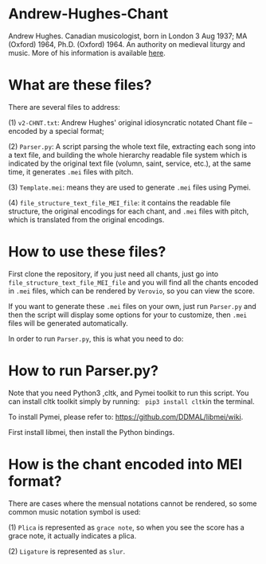 # Andrew-Hughes-Chant
Andrew Hughes. Canadian musicologist, born in London 3 Aug 1937; MA (Oxford) 1964, Ph.D. (Oxford) 1964. An authority on medieval liturgy and music. More of his information is available [here](http://www.thecanadianencyclopedia.ca/en/article/andrew-hughes-emc/).
# What are these files?

There are several files to address: 

(1) ```v2-CHNT.txt```: Andrew Hughes' original idiosyncratic notated Chant file – encoded by a special format;  

(2) ```Parser.py```: A script parsing the whole text file, extracting each song into a text file, and building the whole hierarchy readable file system which is indicated by the original text file (volumn, saint, service, etc.), at the same time, it generates ```.mei``` files with pitch.   

(3) ```Template.mei```: means they are used to generate ```.mei``` files using Pymei.  

(4) ```file_structure_text_file_MEI_file```: it contains the readable file structure, the original encodings for each chant, and ```.mei``` files with pitch, which is translated from the original encodings.

# How to use these files?
First clone the repository, if you just need all chants, just go into ```file_structure_text_file_MEI_file``` and you will find all the chants encoded in ```.mei``` files, which can be rendered by ```Verovio```, so you can view the score. 

If you want to generate these ```.mei``` files on your own, just run ```Parser.py``` and then the script will display some options for your to customize, then ```.mei``` files will be generated automatically.

In order to run ```Parser.py```, this is what you need to do:

# How to run Parser.py?
Note that you need Python3 ,cltk, and Pymei toolkit to run this script. You can install cltk toolkit simply by running: ``` pip3 install cltk```in the terminal.  

To install Pymei, please refer to: https://github.com/DDMAL/libmei/wiki.

First install libmei, then install the Python bindings.

# How is the chant encoded into MEI format?

There are cases where the mensual notations cannot be rendered, so some common music notation symbol is used:

(1) ```Plica``` is represented as ```grace note```, so when you see the score has a grace note, it actually indicates a plica.

(2) ```Ligature``` is represented as ```slur```.
